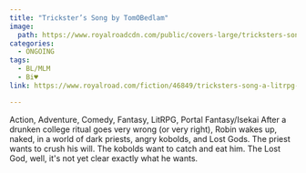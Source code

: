 ```yaml
---
title: "Trickster’s Song by TomOBedlam"
image:
  path: https://www.royalroadcdn.com/public/covers-large/tricksters-song-aada9qggwha.jpg
categories:
  - ONGOING
tags:
  - BL/MLM
  - Bi♥
link: https://www.royalroad.com/fiction/46849/tricksters-song-a-litrpg-portal-fantasy

---
```

Action, Adventure, Comedy, Fantasy, LitRPG, Portal Fantasy/Isekai
After a drunken college ritual goes very wrong (or very right), Robin wakes up, naked, in a world of dark priests, angry kobolds, and Lost Gods. The priest wants to crush his will. The kobolds want to catch and eat him. The Lost God, well, it's not yet clear exactly what he wants.

